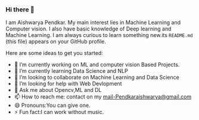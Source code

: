 ### Hi there 👋


I am Aishwarya Pendkar. My main interest lies in Machine Learning and Computer vision. I also have basic knowledge of Deep learning and Machine Learning. I am always curious to learn something new.its `README.md` (this file) appears on your GitHub profile.

Here are some ideas to get you started:

- 🔭 I’m currently working on ML and computer vision Based Projects.
- 🌱 I’m currently learning Data Science and NLP
- 👯 I’m looking to collaborate on Machine Learning and Data Science
- 🤔 I’m looking for help with Web Devlopment
- 💬 Ask me about Opencv,ML and DL
- 📫 How to reach me: contact on my mail-Pendkaraishwarya@gmail.com
- 😄 Pronouns:You can give one.
- ⚡ Fun fact:I can work without music.

